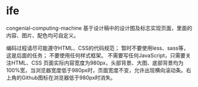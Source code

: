# ife
congenial-computing-machine
基于设计稿中的设计图及标志实现页面，里面的内容、图片、配色均可自定义。

编码过程请尽可能遵守HTML、CSS的代码规范；
暂时不要使用less、sass等，这是后面的任务；
不要使用任何样式框架。
不需要写任何JavaScript，只需要关注HTML、CSS
页面实际内容宽度为980px，头部背景、大图、底部背景均为100%宽，当浏览器宽度低于980px时，页面宽度不变，允许出现横向滚动条。右上角的Github图标在浏览器低于980px时消失。
